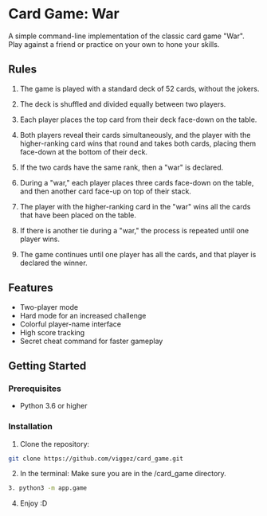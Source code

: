 # Card Game: War

A simple command-line implementation of the classic card game "War".
Play against a friend or practice on your own to hone your skills.

## Rules

1. The game is played with a standard deck of 52 cards, without the jokers.

2. The deck is shuffled and divided equally between two players.

3. Each player places the top card from their deck face-down on the table.

4. Both players reveal their cards simultaneously, and the player with the
    higher-ranking card wins that round and takes both cards, placing them face-down
    at the bottom of their deck.

5. If the two cards have the same rank, then a "war" is declared.

6. During a "war," each player places three cards face-down on the table, and then
    another card face-up on top of their stack.

7. The player with the higher-ranking card in the "war" wins all the cards that have been placed on the table.

8. If there is another tie during a "war," the process is repeated until one player wins.

9. The game continues until one player has all the cards, and that player is declared the winner.

## Features

- Two-player mode
- Hard mode for an increased challenge
- Colorful player-name interface
- High score tracking
- Secret cheat command for faster gameplay

## Getting Started

### Prerequisites

- Python 3.6 or higher

### Installation

1. Clone the repository:

```bash
git clone https://github.com/viggez/card_game.git
```

2. In the terminal: Make sure you are in the /card_game directory.

```bash
3. python3 -m app.game
```

4. Enjoy :D